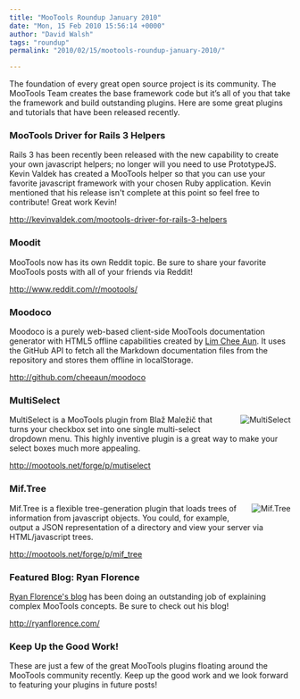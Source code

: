 ```yaml
---
title: "MooTools Roundup January 2010"
date: "Mon, 15 Feb 2010 15:56:14 +0000"
author: "David Walsh"
tags: "roundup"
permalink: "2010/02/15/mootools-roundup-january-2010/"

---
```

<p>The foundation of every great open source project is its community. The MooTools Team creates the base framework code but it’s all of you that take the framework and build outstanding plugins. Here are some great plugins and tutorials that have been released recently.</p>

<h3>MooTools Driver for Rails 3 Helpers</h3>
<p>Rails 3 has been recently been released with the new capability to create your own javascript helpers;  no longer will you need to use PrototypeJS.  Kevin Valdek has created a MooTools helper so that you can use your favorite javascript framework with your chosen Ruby application.  Kevin mentioned that his release isn't complete at this point so feel free to contribute!  Great work Kevin!</p>
<p><a href="http://kevinvaldek.com/mootools-driver-for-rails-3-helpers">http://kevinvaldek.com/mootools-driver-for-rails-3-helpers</a></p>

<h3>Moodit</h3>
<p>MooTools now has its own Reddit topic.  Be sure to share your favorite MooTools posts with all of your friends via Reddit!</p>
<p><a href="http://www.reddit.com/r/mootools/">http://www.reddit.com/r/mootools/</a></p>

<h3>Moodoco</h3>
<p>Moodoco is a purely web-based client-side MooTools documentation generator with HTML5 offline capabilities created by <a href="http://www.cheeaun.com">Lim Chee Aun</a>. It uses the GitHub API to fetch all the Markdown documentation files from the repository and stores them offline in localStorage.</p>
<p><a href="http://github.com/cheeaun/moodoco">http://github.com/cheeaun/moodoco</a></p>

<h3>MultiSelect</h3>
<a href="http://mootools.net/forge/p/mutiselect"><img src="http://mootools.net/forge/uploads/screenshots/185/811/thumbs/48e9e228eacde2e88c4e18c36f3f3d1e.png" alt="MultiSelect" style="float:right;margin:0 0 15px 15px" /></a>
<p>MultiSelect is a MooTools plugin from Blaž Maležič that turns your checkbox set into one single multi-select dropdown menu.  This highly inventive plugin is a great way to make your select boxes much more appealing.</p>
<p><a href="http://mootools.net/forge/p/mutiselect">http://mootools.net/forge/p/mutiselect</a></p>

<h3>Mif.Tree</h3>
<a href="http://mootools.net/forge/p/mif_tree"><img src="http://mootools.net/forge/uploads/screenshots/179/809/thumbs/94a5b7d94b1dd39f740213b5a413792b.png" alt="Mif.Tree" style="float:right;margin:0 0 15px 15px" /></a>
<p>Mif.Tree is a flexible tree-generation plugin that loads trees of information from javascript objects.  You could, for example, output a JSON representation of a directory and view your server via HTML/javascript trees.</p>
<p><a href="http://mootools.net/forge/p/mif_tree">http://mootools.net/forge/p/mif_tree</a></p>

<h3>Featured Blog:  Ryan Florence</h3>
<p><a href="http://ryanflorence.com/">Ryan Florence's blog</a> has been doing an outstanding job of explaining complex MooTools concepts.  Be sure to check out his blog!</p>
<p><a href="http://ryanflorence.com/">http://ryanflorence.com/</a></p>

<h3>Keep Up the Good Work!</h3>

<p>These are just a few of the great MooTools plugins floating around the MooTools community recently. Keep up the good work and we look forward to featuring your plugins in future posts!</p>